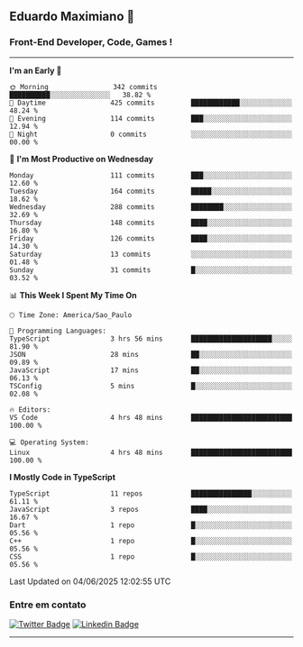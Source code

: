 ## Eduardo Maximiano 👋

### Front-End Developer, Code, Games !

---

<!--START_SECTION:waka-->
**I'm an Early 🐤** 

```text
🌞 Morning                342 commits         ██████████░░░░░░░░░░░░░░░   38.82 % 
🌆 Daytime                425 commits         ████████████░░░░░░░░░░░░░   48.24 % 
🌃 Evening                114 commits         ███░░░░░░░░░░░░░░░░░░░░░░   12.94 % 
🌙 Night                  0 commits           ░░░░░░░░░░░░░░░░░░░░░░░░░   00.00 % 
```
📅 **I'm Most Productive on Wednesday** 

```text
Monday                   111 commits         ███░░░░░░░░░░░░░░░░░░░░░░   12.60 % 
Tuesday                  164 commits         █████░░░░░░░░░░░░░░░░░░░░   18.62 % 
Wednesday                288 commits         ████████░░░░░░░░░░░░░░░░░   32.69 % 
Thursday                 148 commits         ████░░░░░░░░░░░░░░░░░░░░░   16.80 % 
Friday                   126 commits         ████░░░░░░░░░░░░░░░░░░░░░   14.30 % 
Saturday                 13 commits          ░░░░░░░░░░░░░░░░░░░░░░░░░   01.48 % 
Sunday                   31 commits          █░░░░░░░░░░░░░░░░░░░░░░░░   03.52 % 
```


📊 **This Week I Spent My Time On** 

```text
🕑︎ Time Zone: America/Sao_Paulo

💬 Programming Languages: 
TypeScript               3 hrs 56 mins       ████████████████████░░░░░   81.90 % 
JSON                     28 mins             ██░░░░░░░░░░░░░░░░░░░░░░░   09.89 % 
JavaScript               17 mins             ██░░░░░░░░░░░░░░░░░░░░░░░   06.13 % 
TSConfig                 5 mins              █░░░░░░░░░░░░░░░░░░░░░░░░   02.08 % 

🔥 Editors: 
VS Code                  4 hrs 48 mins       █████████████████████████   100.00 % 

💻 Operating System: 
Linux                    4 hrs 48 mins       █████████████████████████   100.00 % 
```

**I Mostly Code in TypeScript** 

```text
TypeScript               11 repos            ███████████████░░░░░░░░░░   61.11 % 
JavaScript               3 repos             ████░░░░░░░░░░░░░░░░░░░░░   16.67 % 
Dart                     1 repo              █░░░░░░░░░░░░░░░░░░░░░░░░   05.56 % 
C++                      1 repo              █░░░░░░░░░░░░░░░░░░░░░░░░   05.56 % 
CSS                      1 repo              █░░░░░░░░░░░░░░░░░░░░░░░░   05.56 % 
```




 Last Updated on 04/06/2025 12:02:55 UTC
<!--END_SECTION:waka-->

### Entre em contato

[![Twitter Badge](https://img.shields.io/badge/-@edmaxi-1ca0f1?style=flat-square&labelColor=1ca0f1&logo=twitter&logoColor=white&link=https://twitter.com/edmaxi)](https://twitter.com/edmaxi)
[![Linkedin Badge](https://img.shields.io/badge/-Eduardo_Maximiano-0077B5?style=flat-square&logo=Linkedin&logoColor=white&link=https://www.linkedin.com/in/maximiano-eduardo)](https://www.linkedin.com/in/maximiano-eduardo)

---
